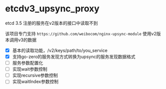 # etcdv3_upsync_proxy

etcd 3.5 注册的服务在v2版本的接口中读取不到

该项目专门支持 `https://github.com/weibocom/nginx-upsync-module` 使用v2版本调用v3的数据

 - [x] 基本的读取功能，/v2/keys/path/to/you_service
 - [x] 支持go-zero的服务发现方式转换为upsync的服务发现数据格式
 - [ ] 服务参数配置化
 - [ ] 实现wait参数控制
 - [ ] 实现recursive参数控制
 - [ ] 实现waitIndex参数控制
